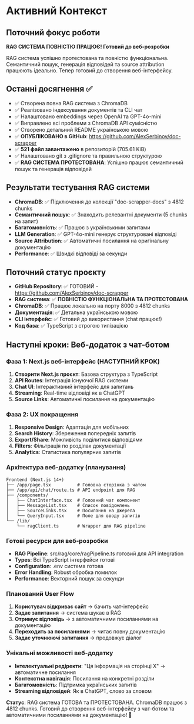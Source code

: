 # Активний Контекст

## Поточний фокус роботи
**RAG СИСТЕМА ПОВНІСТЮ ПРАЦЮЄ! Готовий до веб-розробки**

RAG система успішно протестована та повністю функціональна. Семантичний пошук, генерація відповідей та source attribution працюють ідеально. Тепер готовий до створення веб-інтерфейсу.

## Останні досягнення ✅
- ✅ Створена повна RAG система з ChromaDB
- ✅ Реалізовано індексування документів та CLI чат
- ✅ Налаштовано embeddings через OpenAI та GPT-4o-mini
- ✅ Виправлено всі проблеми з ChromaDB API сумісністю
- ✅ Створено детальний README українською мовою
- ✅ **ОПУБЛІКОВАНО в GitHub**: https://github.com/AlexSerbinov/doc-scrapper
- ✅ **521 файл завантажено** в репозиторій (705.61 KiB)
- ✅ Налаштовано git з .gitignore та правильною структурою
- ✅ **RAG СИСТЕМА ПРОТЕСТОВАНА**: Успішно працює семантичний пошук та генерація відповідей

## Результати тестування RAG системи
- **ChromaDB**: ✅ Підключення до колекції "doc-scrapper-docs" з 4812 chunks
- **Семантичний пошук**: ✅ Знаходить релевантні документи (5 chunks на запит)
- **Багатомовність**: ✅ Працює з українськими запитами
- **LLM Generation**: ✅ GPT-4o-mini генерує структуровані відповіді
- **Source Attribution**: ✅ Автоматичні посилання на оригінальну документацію
- **Performance**: ✅ Швидкі відповіді за секунди

## Поточний статус проєкту
- **GitHub Repository**: ✅ ГОТОВИЙ - https://github.com/AlexSerbinov/doc-scrapper
- **RAG система**: ✅ **ПОВНІСТЮ ФУНКЦІОНАЛЬНА ТА ПРОТЕСТОВАНА**
- **ChromaDB**: ✅ Працює локально на порту 8000 з 4812 chunks
- **Документація**: ✅ Детальна українською мовою
- **CLI інтерфейс**: ✅ Готовий до використання (chat працює!)
- **Код база**: ✅ TypeScript з строгою типізацією

## Наступні кроки: Веб-додаток з чат-ботом

### Фаза 1: Next.js веб-інтерфейс (НАСТУПНИЙ КРОК)
1. **Створити Next.js проєкт**: Базова структура з TypeScript
2. **API Routes**: Інтеграція існуючої RAG системи
3. **Chat UI**: Інтерактивний інтерфейс для запитань
4. **Streaming**: Real-time відповіді як в ChatGPT
5. **Source Links**: Автоматичні посилання на документацію

### Фаза 2: UX покращення
1. **Responsive Design**: Адаптація для мобільних
2. **Search History**: Збереження попередніх запитів
3. **Export/Share**: Можливість поділитися відповідями
4. **Filters**: Фільтрація по розділах документації
5. **Analytics**: Статистика популярних запитів

### Архітектура веб-додатку (планування)
```
Frontend (Next.js 14+)
├── /app/page.tsx          # Головна сторінка з чатом
├── /app/api/chat/route.ts # API endpoint для RAG
├── /components/
│   ├── ChatInterface.tsx  # Головний чат компонент
│   ├── MessageList.tsx    # Список повідомлень
│   ├── SourceLinks.tsx    # Посилання на джерела
│   └── QueryInput.tsx     # Поле для вводу запитів
└── /lib/
    └── ragClient.ts       # Wrapper для RAG pipeline
```

### Готові ресурси для веб-розробки
- **RAG Pipeline**: src/rag/core/ragPipeline.ts готовий для API integration
- **Types**: Всі TypeScript інтерфейси готові
- **Configuration**: .env система готова
- **Error Handling**: Robust обробка помилок
- **Performance**: Векторний пошук за секунди

### Планований User Flow
1. **Користувач відкриває сайт** → бачить чат-інтерфейс
2. **Задає запитання** → система шукає в RAG
3. **Отримує відповідь** → з автоматичними посиланнями на документацію
4. **Переходить за посиланнями** → читає повну документацію
5. **Задає уточнюючі запитання** → продовжує діалог

### Унікальні можливості веб-додатку
- **Інтелектуальні редіректи**: "Ця інформація на сторінці X" → автоматичне посилання
- **Контекстна навігація**: Посилання на конкретні розділи
- **Багатомовність**: Підтримка українських запитів
- **Streaming відповідей**: Як в ChatGPT, слово за словом

**Статус**: RAG система ГОТОВА та ПРОТЕСТОВАНА. ChromaDB працює з 4812 chunks. Готовий до створення веб-інтерфейсу з чат-ботом та автоматичними посиланнями на документацію! 🚀 